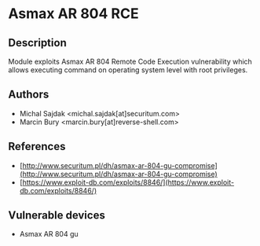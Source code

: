 # Asmax AR 804 RCE

## Description
Module exploits Asmax AR 804 Remote Code Execution vulnerability which allows executing command on operating system level with root privileges.

## Authors
* Michal Sajdak <michal.sajdak[at]securitum.com>
* Marcin Bury <marcin.bury[at]reverse-shell.com>

## References
* [http://www.securitum.pl/dh/asmax-ar-804-gu-compromise](http://www.securitum.pl/dh/asmax-ar-804-gu-compromise)
* [https://www.exploit-db.com/exploits/8846/](https://www.exploit-db.com/exploits/8846/)

## Vulnerable devices
* Asmax AR 804 gu
